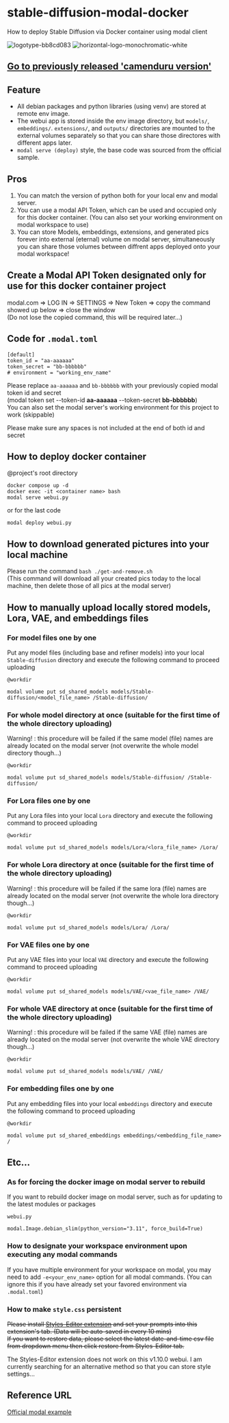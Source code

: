 # stable-diffusion-modal-docker
How to deploy Stable Diffusion via Docker container using modal client

![logotype-bb8cd083](https://github.com/Shinya-GitHub-Center/stable-diffusion-modal-docker/assets/129726604/071b609b-7ba7-4435-8da4-f22b5fa99791)
![horizontal-logo-monochromatic-white](https://github.com/Shinya-GitHub-Center/stable-diffusion-modal-docker/assets/129726604/7fcbb3c4-e62d-408b-b49b-fc4f9702952a)

## [Go to previously released 'camenduru version'](https://github.com/Shinya-GitHub-Center/stable-diffusion-modal-docker/tree/camenduru-ver)

## Feature
- All debian packages and python libraries (using venv) are stored at remote env image.
- The webui app is stored inside the env image directory, but `models/`, `embeddings/`. `extensions/`, and `outputs/` directories are mounted to the external volumes separately so that you can share those directores with different apps later.
- `modal serve (deploy)` style, the base code was sourced from the official sample.


## Pros
1. You can match the version of python both for your local env and modal server.
2. You can use a modal API Token, which can be used and occupied only for this docker container. (You can also set your working environment on modal workspace to use)
3. You can store Models, embeddings, extensions, and generated pics forever into external (eternal) volume on modal server, simultaneously you can share those volumes between diffrent apps deployed onto your modal workspace!

## Create a Modal API Token designated only for use for this docker container project
modal.com => LOG IN => SETTINGS => New Token => copy the command showed up below => close the window  
(Do not lose the copied command, this will be required later...)

## Code for `.modal.toml`
```
[default]
token_id = "aa-aaaaaa"
token_secret = "bb-bbbbbb"
# environment = "working_env_name"
```
Please replace `aa-aaaaaa` and `bb-bbbbbb` with your previously copied modal token id and secret  
(modal token set --token-id **aa-aaaaaa** --token-secret **bb-bbbbbb**)  
You can also set the modal server's working environment for this project to work (skippable)

Please make sure any spaces is not included at the end of both id and secret

## How to deploy docker container
@project's root directory
```
docker compose up -d
docker exec -it <container name> bash
modal serve webui.py
```
or for the last code
```
modal deploy webui.py
```

## How to download generated pictures into your local machine
Please run the command `bash ./get-and-remove.sh`  
(This command will download all your created pics today to the local machine, then delete those of all pics at the modal server)

## How to manually upload locally stored models, Lora, VAE, and embeddings files

### For model files one by one
Put any model files (including base and refiner models) into your local `Stable-diffusion` directory and execute the following command to proceed uploading

`@workdir`
```
modal volume put sd_shared_models models/Stable-diffusion/<model_file_name> /Stable-diffusion/
```
### For whole model directory at once  (suitable for the first time of the whole directory uploading)
Warning! : this procedure will be failed if the same model (file) names are already located on the modal server (not overwrite the whole model directory though...)

`@workdir`
```
modal volume put sd_shared_models models/Stable-diffusion/ /Stable-diffusion/
```

### For Lora files one by one
Put any Lora files into your local `Lora` directory and execute the following command to proceed uploading

`@workdir`
```
modal volume put sd_shared_models models/Lora/<lora_file_name> /Lora/
```

### For whole Lora directory at once  (suitable for the first time of the whole directory uploading)
Warning! : this procedure will be failed if the same lora (file) names are already located on the modal server (not overwrite the whole lora directory though...)

`@workdir`
```
modal volume put sd_shared_models models/Lora/ /Lora/
```

### For VAE files one by one
Put any VAE files into your local `VAE` directory and execute the following command to proceed uploading

`@workdir`
```
modal volume put sd_shared_models models/VAE/<vae_file_name> /VAE/
```

### For whole VAE directory at once  (suitable for the first time of the whole directory uploading)
Warning! : this procedure will be failed if the same VAE (file) names are already located on the modal server (not overwrite the whole VAE directory though...)

`@workdir`
```
modal volume put sd_shared_models models/VAE/ /VAE/
```

### For embedding files one by one
Put any embedding files into your local `embeddings` directory and execute the following command to proceed uploading

`@workdir`
```
modal volume put sd_shared_embeddings embeddings/<embedding_file_name> /
```

## Etc...
### As for forcing the docker image on modal server to rebuild
If you want to rebuild docker image on modal server, such as for updating to the latest modules or packages

`webui.py`
```
modal.Image.debian_slim(python_version="3.11", force_build=True)
```

### How to designate your workspace environment upon executing any modal commands
If you have multiple environment for your workspace on modal, you may need to add `-e<your_env_name>` option for all modal commands. (You can ignore this if you have already set your favored environment via `.modal.toml`)

### How to make `style.css` persistent
~~Please install [Styles-Editor extension](https://github.com/chrisgoringe/Styles-Editor.git) and set your prompts into this extension's tab. (Data will be auto-saved in every 10 mins)  
If you want to restore data, please select the latest date-and-time csv file from dropdown menu then click restore from Styles-Editor tab.~~

The Styles-Editor extension does not work on this v1.10.0 webui. I am currently searching for an alternative method so that you can store style settings... 

## Reference URL
[Official modal example](https://github.com/modal-labs/modal-examples/blob/main/06_gpu_and_ml/stable_diffusion/a1111_webui.py)
